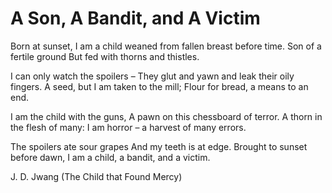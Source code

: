 # A Son, A Bandit, and A Victim 

Born at sunset, 
I am a child weaned from fallen breast before time. 
Son of a fertile ground 
But fed with thorns and thistles. 

I can only watch the spoilers – 
They glut and yawn and leak their oily fingers. 
A seed, but I am taken to the mill; 
Flour for bread, a means to an end. 

I am the child with the guns, 
A pawn on this chessboard of terror. 
A thorn in the flesh of many: 
I am horror – a harvest of many errors. 

The spoilers ate sour grapes 
And my teeth is at edge. 
Brought to sunset before dawn, 
I am a child, a bandit, and a victim. 


J. D. Jwang 
(The Child that Found Mercy)